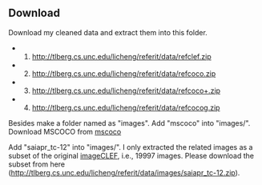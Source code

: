 ## Download
Download my cleaned data and extract them into this folder.
- 1) http://tlberg.cs.unc.edu/licheng/referit/data/refclef.zip
- 2) http://tlberg.cs.unc.edu/licheng/referit/data/refcoco.zip
- 3) http://tlberg.cs.unc.edu/licheng/referit/data/refcoco+.zip 
- 4) http://tlberg.cs.unc.edu/licheng/referit/data/refcocog.zip 

Besides make a folder named as "images".
Add "mscoco" into "images/". 
Download MSCOCO from [mscoco](http://mscoco.org/dataset/#overview)

Add "saiapr_tc-12" into "images/". I only extracted the related images as a subset of the original [imageCLEF](http://imageclef.org/SIAPRdata), i.e., 19997 images. Please download the subset from here (http://tlberg.cs.unc.edu/licheng/referit/data/images/saiapr_tc-12.zip).
